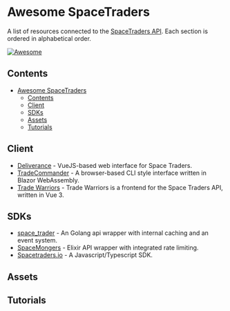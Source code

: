 # Awesome SpaceTraders

A list of resources connected to the [SpaceTraders API](https://spacetraders.io/). Each section is ordered in alphabetical order.

[![Awesome](https://awesome.re/badge-flat.svg)](https://awesome.re)

## Contents

* [Awesome SpaceTraders](#awesome-spacetraders)
  * [Contents](#contents)
  * [Client](#client)
  * [SDKs](#sdks)
  * [Assets](#assets)
  * [Tutorials](#tutorials)

## Client

* [Deliverance](https://github.com/Stumblinbear/Deliverance) - VueJS-based web interface for Space Traders.
* [TradeCommander](https://github.com/DotEfekts/TradeCommander/) - A browser-based CLI style interface written in Blazor WebAssembly.
* [Trade Warriors](https://github.com/thaurin/trade-warriors) - Trade Warriors is a frontend for the Space Traders API, written in Vue 3.

## SDKs

* [space_trader](https://github.com/HOWZ1T/space_trader) - An Golang api wrapper with internal caching and an event system.
* [SpaceMongers](https://github.com/ericgroom/space_mongers) - Elixir API wrapper with integrated rate limiting.
* [Spacetraders.io](https://github.com/notVitaliy/spacetraders-io) - A Javascript/Typescript SDK.

## Assets

## Tutorials
